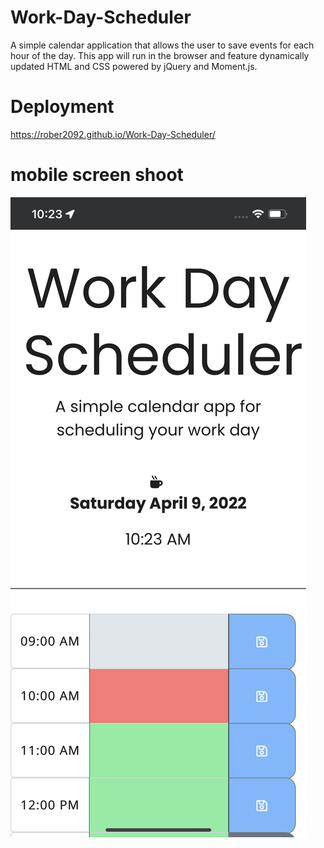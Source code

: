 # Work-Day-Scheduler
A simple calendar application that allows the user to save events for each hour of the day. This app will run in the browser and feature dynamically updated HTML and CSS powered by jQuery and Moment.js.

# Deployment
https://rober2092.github.io/Work-Day-Scheduler/

 # mobile screen shoot
  <img src= "assets/images/IMG_5631.PNG" />